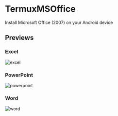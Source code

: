 # TermuxMSOffice
Install Microsoft Office (2007) on your Android device

## Previews
### Excel
![excel](https://github.com/Sucharek233/TermuxMSOffice/assets/31042508/45c7e11c-f935-4e0e-b225-4df2836c1803)

### PowerPoint
![powerpoint](https://github.com/Sucharek233/TermuxMSOffice/assets/31042508/98b879d5-870b-472c-9a75-2dd2f9f7c42a)

### Word
![word](https://github.com/Sucharek233/TermuxMSOffice/assets/31042508/bc3f07ea-c0f8-4b10-b68f-a6f420e48b89)
